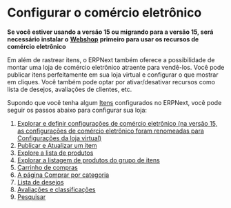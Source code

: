 # Configurar o comércio eletrônico



**Se você estiver usando a versão 15 ou migrando para a versão 15, será necessário instalar o** [**Webshop**](https://github.com/frappe/webshop) **primeiro para usar os recursos de comércio eletrônico**

Em além de rastrear itens, o ERPNext também oferece a possibilidade de montar uma loja de comércio eletrônico atraente para vendê-los. Você pode publicar itens perfeitamente em sua loja virtual e configurar o que mostrar em cliques. Você também pode optar por ativar/desativar recursos como lista de desejos, avaliações de clientes, etc.

Supondo que você tenha algum [Itens](/docs/pt/stock/item) configurados no ERPNext, você pode seguir os passos abaixo para configurar sua loja:

1. [Explorar e definir configurações de comércio eletrônico (na versão 15, as configurações de comércio eletrônico foram renomeadas para Configurações da loja virtual)](/docs/pt/e_commerce/e_commerce_settings)
2. [Publicar e Atualizar um item](/docs/pt/e_commerce/website_item)
3. [Explore a lista de produtos](/docs/pt/e_commerce/product-listing)
4. [Explorar a listagem de produtos do grupo de itens](/docs/pt/e_commerce/item_group_wise_product_listing)
5. [Carrinho de compras](/docs/pt/e_commerce/shopping-cart)
6. [A página Comprar por categoria](/docs/pt/e_commerce/shop_by_category)
7. [Lista de desejos](/docs/pt/e_commerce/wishlist)
8. [Avaliações e classificações](/docs/pt/e_commerce/reviews_and_rating)
9. [Pesquisar](/docs/pt/e_commerce/e_commerce_search)


